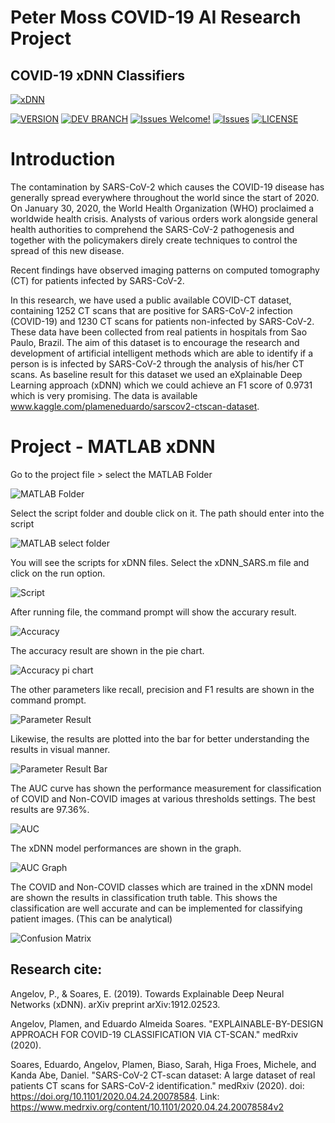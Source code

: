# Peter Moss COVID-19 AI Research Project
## COVID-19 xDNN Classifiers
[![xDNN](../../../../Media/Images/covid-19-ai-research-xdnn.png)](https://github.com/COVID-19-AI-Research-Project/xDNN)

[![VERSION](https://img.shields.io/badge/VERSION-0.0.0-blue.svg)](https://github.com/COVID-19-AI-Research-Project/xDNN/tree/0.0.0) [![DEV BRANCH](https://img.shields.io/badge/DEV%20BRANCH-0.1.0-blue.svg)](https://github.com/COVID-19-AI-Research-Project/xDNN/tree/0.1.0) [![Issues Welcome!](https://img.shields.io/badge/Contributions-Welcome-lightgrey.svg)](CONTRIBUTING.md) [![Issues](https://img.shields.io/badge/Issues-Welcome-lightgrey.svg)](issues) [![LICENSE](https://img.shields.io/badge/LICENSE-MIT-blue.svg)](LICENSE)

#  Introduction

The contamination by SARS-CoV-2 which causes the COVID-19 disease has generally spread everywhere throughout the world since the start of 2020. On January 30, 2020, the World Health Organization (WHO) proclaimed a worldwide health crisis. Analysts of various orders work alongside general health authorities to comprehend the SARS-CoV-2 pathogenesis and together with the policymakers direly create techniques to control the spread of this new disease.

Recent findings have observed imaging patterns on computed tomography (CT) for patients infected by SARS-CoV-2.

In this research, we have used a public available COVID-CT dataset, containing 1252 CT scans that are positive for SARS-CoV-2 infection (COVID-19) and 1230 CT scans for patients non-infected by SARS-CoV-2.
These data have been collected from real patients in hospitals from Sao Paulo, Brazil.
The aim of this dataset is to encourage the research and development of artificial intelligent methods which are able to identify if a person is is infected by SARS-CoV-2 through the analysis of his/her CT scans.
As baseline result for this dataset we used an eXplainable Deep Learning approach (xDNN) which we could achieve an F1 score of 0.9731 which is very promising.
The data is available www.kaggle.com/plameneduardo/sarscov2-ctscan-dataset.


# Project - MATLAB xDNN

Go to the project file > select the MATLAB Folder

![MATLAB Folder](../1/Media/Images/README/image_01.jpg)


Select the script folder and double click on it. The path should enter into the script

![MATLAB select folder](../1/Media/Images/README/image_02.jpg)

You will see the scripts for xDNN files. Select the xDNN_SARS.m file and click on the run option.

![Script](../1/Media/Images/README/image_03.jpg)

After running file, the command prompt will show the accurary result.

![Accuracy](../1/Media/Images/README/image_04.jpg)

The accuracy result are shown in the pie chart.

![Accuracy pi chart](../1/Media/Images/README/image_07.jpg)

The other parameters like recall, precision and F1 results are shown in the command prompt.

![Parameter Result](../1/Media/Images/README/image_05.jpg)

Likewise, the results are plotted into the bar for better understanding the results in visual manner.

![Parameter Result Bar](../1/Media/Images/README/image_08.jpg)

The AUC curve has shown the performance measurement for classification of COVID and Non-COVID images at various thresholds settings. The best results are 97.36%.

![AUC](../1/Media/Images/README/image_06.jpg)

The xDNN model performances are shown in the graph.

![AUC Graph](../1/Media/Images/README/image_09.jpg)

The COVID and Non-COVID classes which are trained in the xDNN model are shown the results in classification truth table. This shows the classification are well accurate and can be implemented for classifying patient images. (This can be analytical)

![Confusion Matrix](../1/Media/Images/README/image_10.jpg)



## Research cite:

Angelov, P., & Soares, E. (2019). Towards Explainable Deep Neural Networks (xDNN). arXiv preprint arXiv:1912.02523.

Angelov, Plamen, and Eduardo Almeida Soares. "EXPLAINABLE-BY-DESIGN APPROACH FOR COVID-19 CLASSIFICATION VIA CT-SCAN." medRxiv (2020).

Soares, Eduardo, Angelov, Plamen, Biaso, Sarah, Higa Froes, Michele, and Kanda Abe, Daniel. "SARS-CoV-2 CT-scan dataset: A large dataset of real patients CT scans for SARS-CoV-2 identification." medRxiv (2020). doi: https://doi.org/10.1101/2020.04.24.20078584.
Link: https://www.medrxiv.org/content/10.1101/2020.04.24.20078584v2

